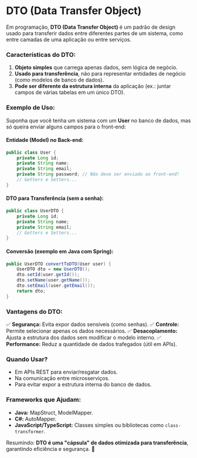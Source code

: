 # DTO (Data Transfer Object)

Em programação, **DTO (Data Transfer Object)** é um padrão de design usado para transferir dados entre diferentes partes de um sistema, como entre camadas de uma aplicação ou entre serviços.

### **Características do DTO:**

1. **Objeto simples** que carrega apenas dados, sem lógica de negócio.
2. **Usado para transferência**, não para representar entidades de negócio (como modelos de banco de dados).
3. **Pode ser diferente da estrutura interna** da aplicação (ex.: juntar campos de várias tabelas em um único DTO).

### **Exemplo de Uso:**

Suponha que você tenha um sistema com um **User** no banco de dados, mas só queira enviar alguns campos para o front-end:

#### **Entidade (Model) no Back-end:**

```java
public class User {
    private Long id;
    private String name;
    private String email;
    private String password; // Não deve ser enviado ao front-end!
    // Getters e Setters...
}
```

#### **DTO para Transferência (sem a senha):**

```java
public class UserDTO {
    private Long id;
    private String name;
    private String email;
    // Getters e Setters...
}
```

#### **Conversão (exemplo em Java com Spring):**

```java
public UserDTO convertToDTO(User user) {
    UserDTO dto = new UserDTO();
    dto.setId(user.getId());
    dto.setName(user.getName());
    dto.setEmail(user.getEmail());
    return dto;
}
```

### **Vantagens do DTO:**

✅ **Segurança:** Evita expor dados sensíveis (como senhas).
✅ **Controle:** Permite selecionar apenas os dados necessários.
✅ **Desacoplamento:** Ajusta a estrutura dos dados sem modificar o modelo interno.
✅ **Performance:** Reduz a quantidade de dados trafegados (útil em APIs).

### **Quando Usar?**

- Em APIs REST para enviar/resgatar dados.
- Na comunicação entre microsserviços.
- Para evitar expor a estrutura interna do banco de dados.

### **Frameworks que Ajudam:**

- **Java:** MapStruct, ModelMapper.
- **C#:** AutoMapper.
- **JavaScript/TypeScript:** Classes simples ou bibliotecas como `class-transformer`.

Resumindo: **DTO é uma "cápsula" de dados otimizada para transferência**, garantindo eficiência e segurança. 🚀
